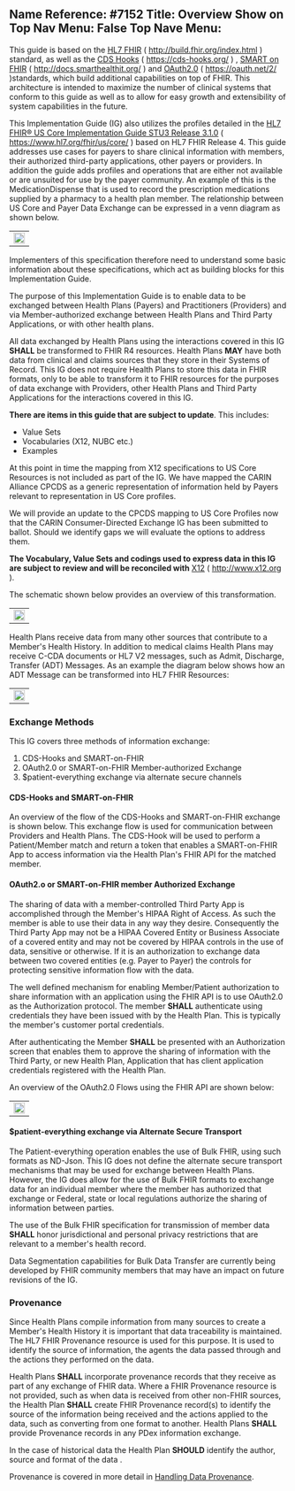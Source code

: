 Name Reference: #7152
Title: Overview
Show on Top Nav Menu: False
Top Nave Menu: 
---
This guide is based on the [HL7 FHIR](http://build.fhir.org/index.html) ( http://build.fhir.org/index.html ) standard, as well as the [CDS Hooks](https://cds-hooks.org/) ( https://cds-hooks.org/ ) ,  [SMART on FHIR](http://docs.smarthealthit.org/) ( http://docs.smarthealthit.org/ ) and [OAuth2.0](https://oauth.net/2/) ( https://oauth.net/2/ )standards, which build additional capabilities on top of FHIR. This architecture is intended to maximize the number of clinical systems that conform to this guide as well as to allow for easy growth and extensibility of system capabilities in the future.

This Implementation Guide (IG) also utilizes the profiles detailed in the [HL7 FHIR® US Core Implementation Guide STU3 Release 3.1.0](https://www.hl7.org/fhir/us/core/) ( https://www.hl7.org/fhir/us/core/ ) based on HL7 FHIR Release 4. This guide addresses use cases for payers to share clinical information with members, their authorized third-party applications, other payers or providers. In addition the guide adds profiles and operations that are either not available or are unsuited for use by the payer community. An example of this is the MedicationDispense that is used to record the prescription medications supplied by a pharmacy to a health plan member. The relationship between US Core and Payer Data Exchange can be expressed in a venn diagram as shown below.

<table><tr><td><img width="100%" height="auto" src="PDEXandUSCoreRelationship-v2.png" /></td></tr></table>
  
Implementers of this specification therefore need to understand some basic information about these specifications, which act as building blocks for this Implementation Guide.

The purpose of this Implementation Guide is to enable data to be exchanged between Health Plans (Payers) and Practitioners (Providers) and via Member-authorized exchange between Health Plans and Third Party Applications, or with other health plans. 

All data exchanged by Health Plans using the interactions covered in this IG **SHALL** be transformed to FHIR R4 resources.  Health Plans **MAY** have both data from clinical and claims sources that they store in their Systems of Record. This IG does not require Health Plans to store this data in FHIR formats, only to be able to transform it to FHIR resources for the purposes of data exchange with Providers, other Health Plans and Third Party Applications for the interactions covered in this IG.

**There are items in this guide that are subject to update**. This includes:
- Value Sets
- Vocabularies (X12, NUBC etc.)
- Examples

At this point in time the mapping from X12 specifications to US Core Resources is not included as part of the IG. We have mapped the CARIN Alliance CPCDS as a generic representation of information held by Payers relevant to representation in US Core profiles.

We will provide an update to the CPCDS mapping to US Core Profiles now that the CARIN Consumer-Directed Exchange IG has been submitted to ballot. Should we identify gaps we will evaluate the options to address them.

**The Vocabulary, Value Sets and codings used to express data in this IG are subject to review and will be reconciled with**   [X12](http://www.x12.org) ( http://www.x12.org ).  

The schematic shown below provides an overview of this transformation.

<table><tr><td><img width="100%" height="auto" src="Payer-Admin-Financial-Clinical-Data-interchange.png" /></td></tr></table>

Health Plans receive data from many other sources that contribute to a Member's Health History. In addition to medical claims Health Plans may receive C-CDA documents or HL7 V2 messages, such as Admit, Discharge, Transfer (ADT) Messages. As an example the diagram below shows how an ADT Message can be transformed into HL7 FHIR Resources:

<table><tr><td><img width="100%" height="auto" src="MappingFromV2toFHIR.png" /></td></tr></table>

### Exchange Methods

This IG covers three methods of information exchange:
1. CDS-Hooks and SMART-on-FHIR
2. OAuth2.0 or SMART-on-FHIR Member-authorized Exchange
3. $patient-everything exchange via alternate secure channels

#### CDS-Hooks and SMART-on-FHIR

An overview of the flow of the CDS-Hooks and SMART-on-FHIR exchange is shown below. This exchange flow is used for communication between Providers and Health Plans. The CDS-Hook will be used to perform a Patient/Member match and return a token that enables a SMART-on-FHIR App to access information via the Health Plan's FHIR API for the matched member.


#### OAuth2.o or SMART-on-FHIR member Authorized Exchange

The sharing of data with a member-controlled Third Party App is accomplished through the Member's HIPAA Right of Access. As such the member is able to use their data in any way they desire. Consequently the Third Party App may not be a HIPAA Covered Entity or Business Associate of a covered entity and may not be covered by HIPAA controls in the use of data, sensitive or otherwise. If it is an authorization to exchange data between two covered entities (e.g. Payer to Payer) the controls for protecting sensitive information flow with the data.

The well defined mechanism for enabling Member/Patient authorization to share information with an application using the FHIR API is to use OAuth2.0 as the Authorization protocol. The member **SHALL** authenticate using credentials they have been issued with by the Health Plan. This is typically the member's customer portal credentials.

After authenticating the Member **SHALL** be presented with an Authorization screen that enables them to approve the sharing of information with the Third Party, or new Health Plan, Application that has client application credentials registered with the Health Plan.

An overview of the OAuth2.0 Flows using the FHIR API are shown below:

<table><tr><td><img width="100%" height="auto" src="MemberAuthExchange.png" /></td></tr></table>	

#### $patient-everything exchange via Alternate Secure Transport

The Patient-everything operation enables the use of Bulk FHIR, using such formats as ND-Json. This IG does not define the alternate secure transport mechanisms that may be used for exchange between Health Plans. However, the IG does allow for the use of Bulk FHIR formats to exchange data for an individual member where the member has authorized that exchange or Federal, state or local regulations authorize the sharing of information between parties. 

The use of the Bulk FHIR specification for transmission of member data **SHALL** honor jurisdictional and personal privacy restrictions that are relevant to a member's health record.

Data Segmentation capabilities for Bulk Data Transfer are currently being developed by FHIR community members that may have an impact on future revisions of the IG.

### Provenance

Since Health Plans compile information from many sources to create a Member's Health History it is important that data traceability is maintained. The HL7 FHIR Provenance resource is used for this purpose. It is used to identify the source of information, the agents the data passed through and the actions they performed on the data.

Health Plans **SHALL** incorporate provenance records that they receive as part of any exchange of FHIR data. Where a FHIR Provenance resource is not provided, such as when data is received from other non-FHIR sources, the Health Plan **SHALL** create FHIR Provenance record(s) to identify the source of the information being received and the actions applied to the data, such as converting from one format to another. Health Plans **SHALL** provide Provenance records in any PDex information exchange.

In the case of historical data the Health Plan **SHOULD** identify the author, source and format of the data .

Provenance is covered in more detail in [Handling Data Provenance](Handling_Data_Provenance.html).


